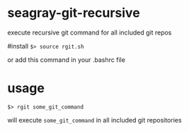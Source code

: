 # seagray-git-recursive
execute recursive git command for all included git repos

#install
`$> source rgit.sh`

or add this command in your .bashrc file


# usage
`$> rgit some_git_command`

will execute `some_git_command` in all included git repositories
